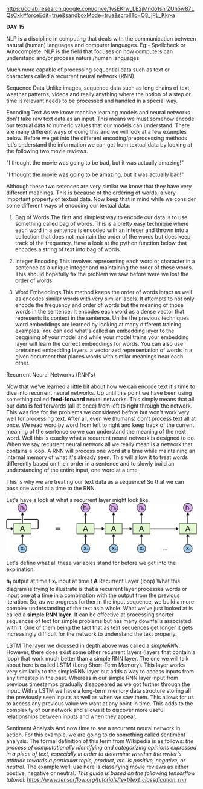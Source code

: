 https://colab.research.google.com/drive/1ysEKrw_LE2jMndo1snrZUh5w87LQsCxk#forceEdit=true&sandboxMode=true&scrollTo=O8_jPL_Kkr-a

__**DAY 15**__

NLP is a discipline in computing that deals with the communication between natural (human) languages and computer languages.
Eg:- Spellcheck or Autocomplete.
NLP is the field that focuses on how computers can understand and/or process natural/human languages

Much more capable of processing sequential data such as text or characters called a recurrent neural network (RNN)

Sequence Data
Unlike images, sequence data such as long chains of text, weather patterns, videos and really anything where the notion of a step or time is relevant needs to be processed and handled in a special way.

Encoding Text
As we know machine learning models and neural networks don't take raw text data as an input. This means we must somehow encode our textual data to numeric values that our models can understand. There are many different ways of doing this and we will look at a few examples below.
Before we get into the different encoding/preprocessing methods let's understand the information we can get from textual data by looking at the following two movie reviews.

"I thought the movie was going to be bad, but it was actually amazing!"

"I thought the movie was going to be amazing, but it was actually bad!"

Although these two setences are very similar we know that they have very different meanings. This is because of the ordering of words, a very important property of textual data.
Now keep that in mind while we consider some different ways of encoding our textual data.

1. Bag of Words
The first and simplest way to encode our data is to use something called bag of words. This is a pretty easy technique where each word in a sentence is encoded with an integer and thrown into a collection that does not maintain the order of the words but does keep track of the frequency. Have a look at the python function below that encodes a string of text into bag of words.

2. Integer Encoding
This involves representing each word or character in a sentence as a unique integer and maintaining the order of these words. This should hopefully fix the problem we saw before were we lost the order of words.

3. Word Embeddings
This method keeps the order of words intact as well as encodes similar words with very similar labels. It attempts to not only encode the frequency and order of words but the meaning of those words in the sentence. It encodes each word as a dense vector that represents its context in the sentence.
Unlike the previous techniques word embeddings are learned by looking at many different training examples. You can add what's called an embedding layer to the beggining of your model and while your model trains your embedding layer will learn the correct embeddings for words. You can also use pretrained embedding layers.
a vectorized representation of words in a given document that places words with similar meanings near each other.


Recurrent Neural Networks (RNN's)

Now that we've learned a little bit about how we can encode text it's time to dive into recurrent neural networks. Up until this point we have been using something called **feed-forward** neural networks. This simply means that all our data is fed forwards (all at once) from left to right through the network. This was fine for the problems we considered before but won't work very well for processing text. After all, even we (humans) don't process text all at once. We read word by word from left to right and keep track of the current meaning of the sentence so we can understand the meaning of the next word. Well this is exaclty what a recurrent neural network is designed to do. When we say recurrent neural network all we really mean is a network that contains a loop. A RNN will process one word at a time while maintaining an internal memory of what it's already seen. This will allow it to treat words differently based on their order in a sentence and to slowly build an understanding of the entire input, one word at a time.

This is why we are treating our text data as a sequence! So that we can pass one word at a time to the RNN.

Let's have a look at what a recurrent layer might look like.
![alt text](image.png)

Let's define what all these variables stand for before we get into the explination.

**h<sub>t</sub>** output at time t
**x<sub>t</sub>** input at time t
**A** Recurrent Layer (loop)
What this diagram is trying to illustrate is that a recurrent layer processes words or input one at a time in a combination with the output from the previous iteration. So, as we progress further in the input sequence, we build a more complex understanding of the text as a whole.
What we've just looked at is called a **simple RNN layer**. It can be effective at processing shorter sequences of text for simple problems but has many downfalls associated with it. One of them being the fact that as text sequences get longer it gets increasingly difficult for the network to understand the text properly.



LSTM
The layer we dicussed in depth above was called a *simpleRNN*. However, there does exist some other recurrent layers (layers that contain a loop) that work much better than a simple RNN layer. The one we will talk about here is called LSTM (Long Short-Term Memory). This layer works very similarily to the simpleRNN layer but adds a way to access inputs from any timestep in the past. Whereas in our simple RNN layer input from previous timestamps gradually disappeared as we got further through the input. With a LSTM we have a long-term memory data structure storing all the previously seen inputs as well as when we saw them. This allows for us to access any previous value we want at any point in time. This adds to the complexity of our network and allows it to discover more useful relationships between inputs and when they appear. 


Sentiment Analysis
And now time to see a recurrent neural network in action. For this example, we are going to do something called sentiment analysis.
The formal definition of this term from Wikipedia is as follows:
*the process of computationally identifying and categorizing opinions expressed in a piece of text, especially in order to determine whether the writer's attitude towards a particular topic, product, etc. is positive, negative, or neutral.*
The example we’ll use here is classifying movie reviews as either postive, negative or neutral.
*This guide is based on the following tensorflow tutorial: https://www.tensorflow.org/tutorials/text/text_classification_rnn*

